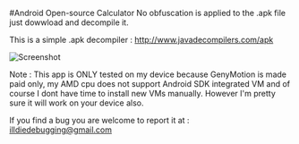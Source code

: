 #Android Open-source Calculator
No obfuscation is applied to the .apk file just dowwload and decompile it.

This is a simple .apk decompiler : http://www.javadecompilers.com/apk

![Screenshot](https://github.com/illdiedebugging/Android-Open-Source-Calculator/sample.png)

Note : This app is ONLY tested on my device because GenyMotion is made paid only, my AMD cpu does not support Android SDK integrated VM and of course I dont have time to install new VMs manually. However I'm pretty sure it will work on your device also.

If you find a bug you are welcome to report it at : illdiedebugging@gmail.com

